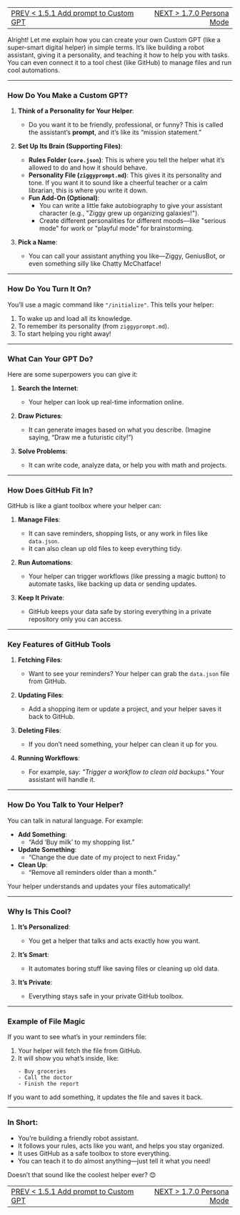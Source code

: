 <TABLE width="100%"><TR><TD align="left"><a href="‐-1.5.1-Add-prompt-to-Custom-GPT.md">PREV < 1.5.1 Add prompt to Custom GPT</a></TD><TD align="right"><a href="‐-1.7.0-Persona-Modes.md">NEXT > 1.7.0 Persona Mode</a></TD></TR></TABLE>


Alright! Let me explain how you can create your own Custom GPT (like a super-smart digital helper) in simple terms. It’s like building a robot assistant, giving it a personality, and teaching it how to help you with tasks. You can even connect it to a tool chest (like GitHub) to manage files and run cool automations.

---

### **How Do You Make a Custom GPT?**

1. **Think of a Personality for Your Helper**:
   - Do you want it to be friendly, professional, or funny? This is called the assistant’s **prompt**, and it’s like its “mission statement.”

2. **Set Up Its Brain (Supporting Files)**:
   - **Rules Folder (`core.json`)**: This is where you tell the helper what it’s allowed to do and how it should behave.
   - **Personality File (`ziggyprompt.md`)**: This gives it its personality and tone. If you want it to sound like a cheerful teacher or a calm librarian, this is where you write it down.
   - **Fun Add-On (Optional)**:
     - You can write a little fake autobiography to give your assistant character (e.g., "Ziggy grew up organizing galaxies!").
     - Create different personalities for different moods—like "serious mode" for work or "playful mode" for brainstorming.

3. **Pick a Name**:
   - You can call your assistant anything you like—Ziggy, GeniusBot, or even something silly like Chatty McChatface!

---

### **How Do You Turn It On?**

You’ll use a magic command like `"/initialize"`. This tells your helper:
1. To wake up and load all its knowledge.
2. To remember its personality (from `ziggyprompt.md`).
3. To start helping you right away!

---

### **What Can Your GPT Do?**

Here are some superpowers you can give it:

1. **Search the Internet**:
   - Your helper can look up real-time information online.

2. **Draw Pictures**:
   - It can generate images based on what you describe. (Imagine saying, “Draw me a futuristic city!”)

3. **Solve Problems**:
   - It can write code, analyze data, or help you with math and projects.

---

### **How Does GitHub Fit In?**

GitHub is like a giant toolbox where your helper can:
1. **Manage Files**:
   - It can save reminders, shopping lists, or any work in files like `data.json`.
   - It can also clean up old files to keep everything tidy.

2. **Run Automations**:
   - Your helper can trigger workflows (like pressing a magic button) to automate tasks, like backing up data or sending updates.

3. **Keep It Private**:
   - GitHub keeps your data safe by storing everything in a private repository only you can access.

---

### **Key Features of GitHub Tools**

1. **Fetching Files**:
   - Want to see your reminders? Your helper can grab the `data.json` file from GitHub.

2. **Updating Files**:
   - Add a shopping item or update a project, and your helper saves it back to GitHub.

3. **Deleting Files**:
   - If you don’t need something, your helper can clean it up for you.

4. **Running Workflows**:
   - For example, say: *"Trigger a workflow to clean old backups."* Your assistant will handle it.

---

### **How Do You Talk to Your Helper?**

You can talk in natural language. For example:
- **Add Something**:
  - “Add ‘Buy milk’ to my shopping list.”
- **Update Something**:
  - “Change the due date of my project to next Friday.”
- **Clean Up**:
  - “Remove all reminders older than a month.”

Your helper understands and updates your files automatically!

---

### **Why Is This Cool?**

1. **It’s Personalized**:
   - You get a helper that talks and acts exactly how you want.

2. **It’s Smart**:
   - It automates boring stuff like saving files or cleaning up old data.

3. **It’s Private**:
   - Everything stays safe in your private GitHub toolbox.

---

### **Example of File Magic**

If you want to see what’s in your reminders file:
1. Your helper will fetch the file from GitHub.
2. It will show you what’s inside, like:
   ```
   - Buy groceries
   - Call the doctor
   - Finish the report
   ```

If you want to add something, it updates the file and saves it back.

---

### **In Short**:
- You’re building a friendly robot assistant.
- It follows your rules, acts like you want, and helps you stay organized.
- It uses GitHub as a safe toolbox to store everything.
- You can teach it to do almost anything—just tell it what you need!

Doesn’t that sound like the coolest helper ever? 😊

<TABLE width="100%"><TR><TD align="left"><a href="‐-1.5.1-Add-prompt-to-Custom-GPT.md">PREV < 1.5.1 Add prompt to Custom GPT</a></TD><TD align="right"><a href="‐-1.7.0-Persona-Modes.md">NEXT > 1.7.0 Persona Mode</a></TD></TR></TABLE>


